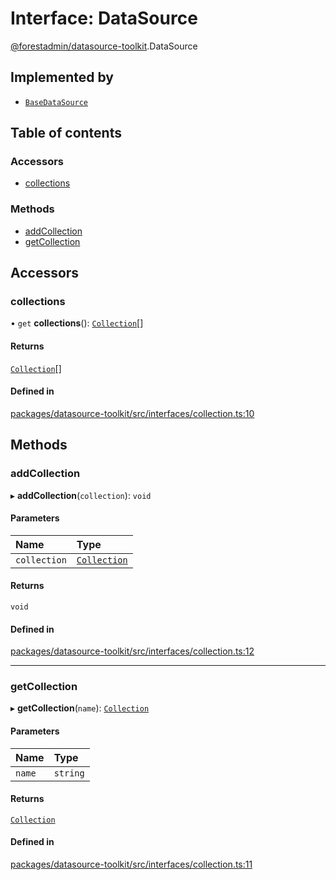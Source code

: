 # Interface: DataSource

[@forestadmin/datasource-toolkit](../wiki/@forestadmin.datasource-toolkit).DataSource

## Implemented by

- [`BaseDataSource`](../wiki/@forestadmin.datasource-toolkit.BaseDataSource)

## Table of contents

### Accessors

- [collections](../wiki/@forestadmin.datasource-toolkit.DataSource#collections)

### Methods

- [addCollection](../wiki/@forestadmin.datasource-toolkit.DataSource#addcollection)
- [getCollection](../wiki/@forestadmin.datasource-toolkit.DataSource#getcollection)

## Accessors

### collections

• `get` **collections**(): [`Collection`](../wiki/@forestadmin.datasource-toolkit.Collection)[]

#### Returns

[`Collection`](../wiki/@forestadmin.datasource-toolkit.Collection)[]

#### Defined in

[packages/datasource-toolkit/src/interfaces/collection.ts:10](https://github.com/ForestAdmin/agent-nodejs/blob/4dc29e4/packages/datasource-toolkit/src/interfaces/collection.ts#L10)

## Methods

### addCollection

▸ **addCollection**(`collection`): `void`

#### Parameters

| Name | Type |
| :------ | :------ |
| `collection` | [`Collection`](../wiki/@forestadmin.datasource-toolkit.Collection) |

#### Returns

`void`

#### Defined in

[packages/datasource-toolkit/src/interfaces/collection.ts:12](https://github.com/ForestAdmin/agent-nodejs/blob/4dc29e4/packages/datasource-toolkit/src/interfaces/collection.ts#L12)

___

### getCollection

▸ **getCollection**(`name`): [`Collection`](../wiki/@forestadmin.datasource-toolkit.Collection)

#### Parameters

| Name | Type |
| :------ | :------ |
| `name` | `string` |

#### Returns

[`Collection`](../wiki/@forestadmin.datasource-toolkit.Collection)

#### Defined in

[packages/datasource-toolkit/src/interfaces/collection.ts:11](https://github.com/ForestAdmin/agent-nodejs/blob/4dc29e4/packages/datasource-toolkit/src/interfaces/collection.ts#L11)
